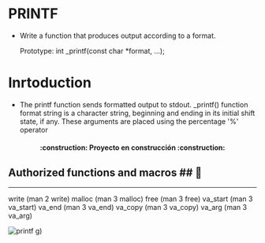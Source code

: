# PRINTF
* Write a function that produces output according to a format.

  Prototype: int _printf(const char *format, ...);

# Inrtoduction
* The printf function sends formatted output to stdout.  _printf() function format string is a character string, beginning and ending in its initial shift state, if any.   These arguments are placed using the percentage '%' operator 



<h4 align="center">
:construction: Proyecto en construcción :construction:
</h4>

## Authorized functions and macros  ## :hammer:

_______________________________________________________________

write (man 2 write) malloc (man 3 malloc) free (man 3 free) va_start (man 3 va_start) va_end (man 3 va_end) va_copy (man 3 va_copy) va_arg (man 3 va_arg)

























![printf](https://user-images.githubusercontent.com/113644952/200651746-daa464cc-d273-47e5-83c8-6b68fd2683b6.jpg)
g)
